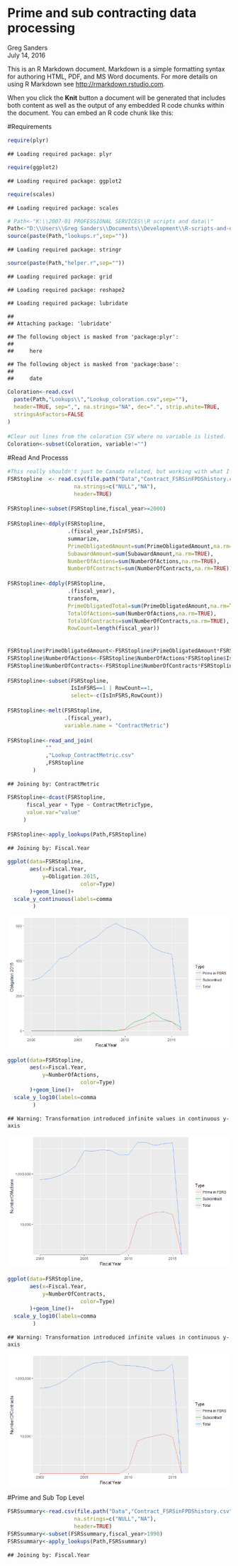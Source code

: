 # Prime and sub contracting data processing
Greg Sanders  
July 14, 2016  

This is an R Markdown document. Markdown is a simple formatting syntax for authoring HTML, PDF, and MS Word documents. For more details on using R Markdown see <http://rmarkdown.rstudio.com>.

When you click the **Knit** button a document will be generated that includes both content as well as the output of any embedded R code chunks within the document. You can embed an R code chunk like this:

#Requirements

```r
require(plyr)
```

```
## Loading required package: plyr
```

```r
require(ggplot2)
```

```
## Loading required package: ggplot2
```

```r
require(scales)
```

```
## Loading required package: scales
```

```r
# Path<-"K:\\2007-01 PROFESSIONAL SERVICES\\R scripts and data\\"
Path<-"D:\\Users\\Greg Sanders\\Documents\\Development\\R-scripts-and-data\\"
source(paste(Path,"lookups.r",sep=""))
```

```
## Loading required package: stringr
```

```r
source(paste(Path,"helper.r",sep=""))
```

```
## Loading required package: grid
```

```
## Loading required package: reshape2
```

```
## Loading required package: lubridate
```

```
## 
## Attaching package: 'lubridate'
```

```
## The following object is masked from 'package:plyr':
## 
##     here
```

```
## The following object is masked from 'package:base':
## 
##     date
```

```r
Coloration<-read.csv(
  paste(Path,"Lookups\\","Lookup_coloration.csv",sep=""),
  header=TRUE, sep=",", na.strings="NA", dec=".", strip.white=TRUE, 
  stringsAsFactors=FALSE
)

#Clear out lines from the coloration CSV where no variable is listed.
Coloration<-subset(Coloration, variable!="")
```



#Read And Processs

```r
#This really shouldn't just be Canada related, but working with what I have.
FSRStopline  <- read.csv(file.path("Data","Contract_FSRSinFPDShistory.csv"),
                     na.strings=c("NULL","NA"),
                     header=TRUE)

FSRStopline<-subset(FSRStopline,fiscal_year>=2000)

FSRStopline<-ddply(FSRStopline,
                   .(fiscal_year,IsInFSRS),
                   summarize,
                   PrimeObligatedAmount=sum(PrimeObligatedAmount,na.rm=TRUE),
                   SubawardAmount=sum(SubawardAmount,na.rm=TRUE),
                   NumberOfActions=sum(NumberOfActions,na.rm=TRUE),
                   NumberOfContracts=sum(NumberOfContracts,na.rm=TRUE))

FSRStopline<-ddply(FSRStopline,
                   .(fiscal_year),
                   transform,
                   PrimeObligatedTotal=sum(PrimeObligatedAmount,na.rm=TRUE),
                   TotalOfActions=sum(NumberOfActions,na.rm=TRUE),
                   TotalOfContracts=sum(NumberOfContracts,na.rm=TRUE),
                   RowCount=length(fiscal_year))


FSRStopline$PrimeObligatedAmount<-FSRStopline$PrimeObligatedAmount*FSRStopline$IsInFSRS
FSRStopline$NumberOfActions<-FSRStopline$NumberOfActions*FSRStopline$IsInFSRS
FSRStopline$NumberOfContracts<-FSRStopline$NumberOfContracts*FSRStopline$IsInFSRS

FSRStopline<-subset(FSRStopline,
                    IsInFSRS==1 | RowCount==1, 
                    select=-c(IsInFSRS,RowCount))

FSRStopline<-melt(FSRStopline,
                  .(fiscal_year),
                  variable.name = "ContractMetric")

FSRStopline<-read_and_join(
            ""
            ,"Lookup_ContractMetric.csv"
            ,FSRStopline
        )
```

```
## Joining by: ContractMetric
```

```r
FSRStopline<-dcast(FSRStopline,
      fiscal_year + Type ~ ContractMetricType,
      value.var="value"
     )

FSRStopline<-apply_lookups(Path,FSRStopline)
```

```
## Joining by: Fiscal.Year
```

```r
ggplot(data=FSRStopline,
       aes(x=Fiscal.Year,
           y=Obligation.2015,
                       color=Type)
       )+geom_line()+
  scale_y_continuous(labels=comma
        )
```

![](SequestrationVisualization_files/figure-html/ReadAndProcess-1.png)<!-- -->

```r
ggplot(data=FSRStopline,
       aes(x=Fiscal.Year,
           y=NumberOfActions,
                       color=Type)
       )+geom_line()+
  scale_y_log10(labels=comma
        )
```

```
## Warning: Transformation introduced infinite values in continuous y-axis
```

![](SequestrationVisualization_files/figure-html/ReadAndProcess-2.png)<!-- -->

```r
ggplot(data=FSRStopline,
       aes(x=Fiscal.Year,
           y=NumberOfContracts,
                       color=Type)
       )+geom_line()+
  scale_y_log10(labels=comma
        )
```

```
## Warning: Transformation introduced infinite values in continuous y-axis
```

![](SequestrationVisualization_files/figure-html/ReadAndProcess-3.png)<!-- -->

#Prime and Sub Top Level

```r
FSRSsummary<-read.csv(file.path("Data","Contract_FSRSinFPDShistory.csv"),
                     na.strings=c("NULL","NA"),
                     header=TRUE)
FSRSsummary<-subset(FSRSsummary,fiscal_year>1990)
FSRSsummary<-apply_lookups(Path,FSRSsummary)
```

```
## Joining by: Fiscal.Year
```
